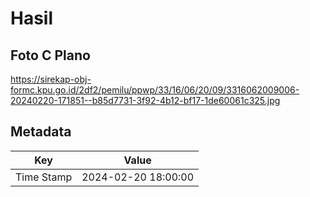 # Hasil

## Foto C Plano

https://sirekap-obj-formc.kpu.go.id/2df2/pemilu/ppwp/33/16/06/20/09/3316062009006-20240220-171851--b85d7731-3f92-4b12-bf17-1de60061c325.jpg


## Metadata

| Key        | Value               |
| ---------- | ------------------- |
| Time Stamp | 2024-02-20 18:00:00 |



